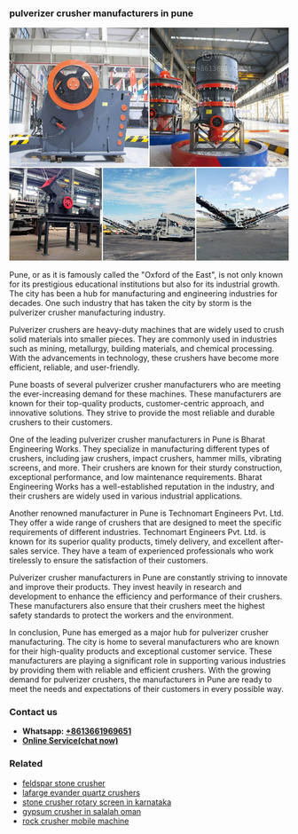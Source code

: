 <h3>pulverizer crusher manufacturers in pune</h3><img src='1706767049.jpg' alt=''><p>Pune, or as it is famously called the "Oxford of the East", is not only known for its prestigious educational institutions but also for its industrial growth. The city has been a hub for manufacturing and engineering industries for decades. One such industry that has taken the city by storm is the pulverizer crusher manufacturing industry.</p><p>Pulverizer crushers are heavy-duty machines that are widely used to crush solid materials into smaller pieces. They are commonly used in industries such as mining, metallurgy, building materials, and chemical processing. With the advancements in technology, these crushers have become more efficient, reliable, and user-friendly.</p><p>Pune boasts of several pulverizer crusher manufacturers who are meeting the ever-increasing demand for these machines. These manufacturers are known for their top-quality products, customer-centric approach, and innovative solutions. They strive to provide the most reliable and durable crushers to their customers.</p><p>One of the leading pulverizer crusher manufacturers in Pune is Bharat Engineering Works. They specialize in manufacturing different types of crushers, including jaw crushers, impact crushers, hammer mills, vibrating screens, and more. Their crushers are known for their sturdy construction, exceptional performance, and low maintenance requirements. Bharat Engineering Works has a well-established reputation in the industry, and their crushers are widely used in various industrial applications.</p><p>Another renowned manufacturer in Pune is Technomart Engineers Pvt. Ltd. They offer a wide range of crushers that are designed to meet the specific requirements of different industries. Technomart Engineers Pvt. Ltd. is known for its superior quality products, timely delivery, and excellent after-sales service. They have a team of experienced professionals who work tirelessly to ensure the satisfaction of their customers.</p><p>Pulverizer crusher manufacturers in Pune are constantly striving to innovate and improve their products. They invest heavily in research and development to enhance the efficiency and performance of their crushers. These manufacturers also ensure that their crushers meet the highest safety standards to protect the workers and the environment.</p><p>In conclusion, Pune has emerged as a major hub for pulverizer crusher manufacturing. The city is home to several manufacturers who are known for their high-quality products and exceptional customer service. These manufacturers are playing a significant role in supporting various industries by providing them with reliable and efficient crushers. With the growing demand for pulverizer crushers, the manufacturers in Pune are ready to meet the needs and expectations of their customers in every possible way.</p><h3>Contact us</h3><ul><li><strong>Whatsapp:&nbsp;<a href="https://wa.me/8613661969651">+8613661969651</a></strong></li><li><a href="https://swt.shibang-china.com/?git&amp;zhl&amp;pulverizer crusher manufacturers in pune"><strong>Online Service(chat now)</strong></a></li></ul><h3>Related</h3><ul><li><a href='feldspar stone crusher.md'>feldspar stone crusher</a></li><li><a href='lafarge evander quartz crushers.md'>lafarge evander quartz crushers</a></li><li><a href='stone crusher rotary screen in karnataka.md'>stone crusher rotary screen in karnataka</a></li><li><a href='gypsum crusher in salalah oman.md'>gypsum crusher in salalah oman</a></li><li><a href='rock crusher mobile machine.md'>rock crusher mobile machine</a></li></ul>